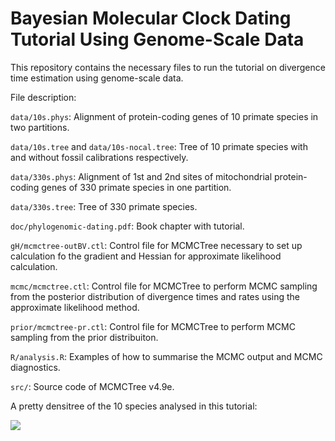 # Bayesian Molecular Clock Dating Tutorial Using Genome-Scale Data

This repository contains the necessary files to run the tutorial
on divergence time estimation using genome-scale data.

File description:

`data/10s.phys`: Alignment of protein-coding genes of 10 primate species in two partitions.

`data/10s.tree` and `data/10s-nocal.tree`: Tree of 10 primate species with and without fossil calibrations respectively.

`data/330s.phys`: Alignment of 1st and 2nd sites of mitochondrial protein-coding genes of 330 primate species in one partition.

`data/330s.tree`: Tree of 330 primate species.

`doc/phylogenomic-dating.pdf`: Book chapter with tutorial.

`gH/mcmctree-outBV.ctl`: Control file for MCMCTree necessary to set up calculation fo the gradient and Hessian for approximate likelihood calculation.

`mcmc/mcmctree.ctl`: Control file for MCMCTree to perform MCMC sampling from the posterior distribution of divergence times and rates using the approximate likelihood method.

`prior/mcmctree-pr.ctl`: Control file for MCMCTree to perform MCMC sampling from the prior distribuiton.

`R/analysis.R`: Examples of how to summarise the MCMC output and MCMC diagnostics.

`src/`: Source code of MCMCTree v4.9e.

A pretty densitree of the 10 species analysed in this tutorial:

![](/R/pri10s.jpg)
